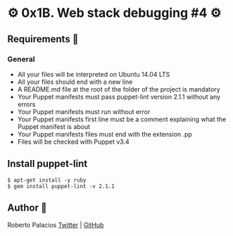 # :gear: 0x1B. Web stack debugging #4 :gear:

## Requirements :triangular_ruler:
### General
- All your files will be interpreted on Ubuntu 14.04 LTS
- All your files should end with a new line
- A README.md file at the root of the folder of the project is mandatory
- Your Puppet manifests must pass puppet-lint version 2.1.1 without any errors
- Your Puppet manifests must run without error
- Your Puppet manifests first line must be a comment explaining what the Puppet manifest is about
- Your Puppet manifests files must end with the extension .pp
- Files will be checked with Puppet v3.4

## Install puppet-lint
~~~
$ apt-get install -y ruby
$ gem install puppet-lint -v 2.1.1
~~~

## Author :book:
Roberto Palacios [Twitter](https://twitter.com/robpalacios11) | [GitHub](https://github.com/robpalacios1)

